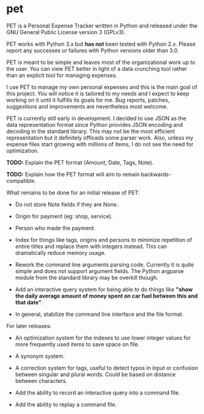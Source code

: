 pet
===

PET is a Personal Expense Tracker written in Python and released under the GNU
General Public License version 3 (GPLv3).

PET works with Python 3.x but **has not** been tested with Python 2.x. Please
report any successes or failures with Python versions older than 3.0.

PET is meant to be simple and leaves most of the organizational work up to the
user. You can view PET better in light of a data crunching tool rather than an
explicit tool for managing expenses.

I use PET to manage my own personal expenses and this is the main goal of this
project. You will notice it is tailored to my needs and I expect to keep working
on it until it fulfills its goals for me. Bug reports, patches, suggestions and
improvements are nevertheless most welcome.

PET is currently still early in development. I decided to use JSON as the data
representation format since Python provides JSON encoding and decoding in the
standard library. This may not be the most efficient representation but it
definitely offloads some parser work. Also, unless my expense files start
growing with millions of items, I do not see the need for optimization.

**TODO:** Explain the PET format (Amount, Date, Tags, Note).

**TODO:** Explain how the PET format will aim to remain backwards-compatible.

What remains to be done for an initial release of PET:

* Do not store Note fields if they are None.

* Origin for payment (eg: shop, service).

* Person who made the payment.

* Index for things like tags, origins and persons to minimize repetition of
entire titles and replace them with integers instead. This can dramatically
reduce memory usage.

* Rework the command line arguments parsing code. Currently it is quite simple
and does not support argument fields. The Python argparse module from the
standard library may be overkill though.

* Add an interactive query system for being able to do things like **"show the
daily average amount of money spent on car fuel between this and that date"**.

* In general, stabilize the command line interface and the file format.

For later releases:

* An optimization system for the indexes to use lower integer values for more
frequently used items to save space on file.

* A synonym system.

* A correction system for tags, useful to detect typos in input or confusion
between singular and plural words. Could be based on distance between
characters.

* Add the ability to record an interactive query into a command file.

* Add the ability to replay a command file.
